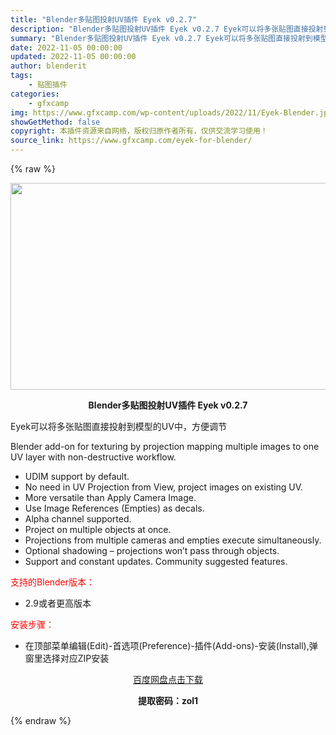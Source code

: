 ```yaml
---
title: "Blender多贴图投射UV插件 Eyek v0.2.7"
description: "Blender多贴图投射UV插件 Eyek v0.2.7 Eyek可以将多张贴图直接投射到模型的UV中，方便调节 Blender add-on for texturing by projection ..."
summary: "Blender多贴图投射UV插件 Eyek v0.2.7 Eyek可以将多张贴图直接投射到模型的UV中，方便调节 Blender add-on for texturing by projection ..."
date: 2022-11-05 00:00:00
updated: 2022-11-05 00:00:00
author: blenderit
tags: 
    - 贴图插件
categories:
    - gfxcamp
img: https://www.gfxcamp.com/wp-content/uploads/2022/11/Eyek-Blender.jpg
showGetMethod: false
copyright: 本插件资源来自网络，版权归原作者所有，仅供交流学习使用！
source_link: https://www.gfxcamp.com/eyek-for-blender/
---
```


{% raw %}
<div><p><img decoding="async" class="aligncenter size-full wp-image-108063" src="https://www.gfxcamp.com/wp-content/uploads/2022/11/Eyek-Blender.jpg" data-src="https://www.gfxcamp.com/wp-content/uploads/2022/11/Eyek-Blender.jpg" alt="" width="590" height="331" data-srcset="https://www.gfxcamp.com/wp-content/uploads/2022/11/Eyek-Blender.jpg 590w, https://www.gfxcamp.com/wp-content/uploads/2022/11/Eyek-Blender-150x84.jpg 150w" data-sizes="(max-width: 590px) 100vw, 590px"></p><p style="text-align: center;"><strong>Blender多贴图投射UV插件 Eyek v0.2.7</strong></p><p>Eyek可以将多张贴图直接投射到模型的UV中，方便调节</p><p>Blender add-on for texturing by projection mapping multiple images to one UV layer with non-destructive workflow.</p><ul>
<li>UDIM support by default.</li>
<li>No need in UV Projection from View, project images on existing UV.</li>
<li>More versatile than Apply Camera Image.</li>
<li>Use Image References (Empties) as decals.</li>
<li>Alpha channel supported.</li>
<li>Project on multiple objects at once.</li>
<li>Projections from multiple cameras and empties execute simultaneously.</li>
<li>Optional shadowing – projections won’t pass through objects.</li>
<li>Support and constant updates. Community suggested features.</li>
</ul><p style="text-align: left;"><span style="color: #ff0000;">支持的Blender版本：</span></p><ul>
<li style="text-align: left;">2.9或者更高版本</li>
</ul><p style="text-align: left;"><span style="color: #ff0000;">安装步骤：</span></p><ul>
<li>在顶部菜单编辑(Edit)-首选项(Preference)-插件(Add-ons)-安装(Install),弹窗里选择对应ZIP安装</li>
</ul><p style="text-align: center;"><a class="maxbutton-3 maxbutton maxbutton-baidu" target="_blank" rel="noopener" href="https://pan.baidu.com/s/1gee3QB9UDJpJOrdcN154ew?pwd=zol1"><span class="mb-text">百度网盘点击下载</span></a></p><p style="text-align: center;"><strong>提取密码：zol1</strong></p></div>
<div style="display: none">gfxcamp</div>
{% endraw %}